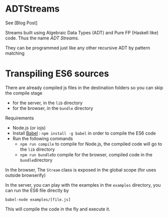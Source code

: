 # ADTStreams

See [Blog Post]

Streams built using Algebraic Data Types (ADT) and Pure FP (Haskell like) code. Thus the name *ADT Streams*.

They can be programmed just like any other recursive ADT by pattern matching

# Transpiling ES6 sources

There are already compiled js files in the destination folders so you can skip the compile stage

- for the server, in the `lib` directory
- for the browser, in the `bundle` directory


Requirements

- Node.js (or iojs)
- Install [Babel][1] : `npm install -g babel` in order to compile the ES6 code
- Run the following commands
    - `npm run compile` to compile for Node.js, the compiled code will go to the `lib` directory
    - `npm run bundle`to compile for the browser, compiled code in the `bundle`directory

In the browser, The `Stream` class is exposed in the global scope (for uses outside browserify)

In the server, you can play with the examples in the `examples` directory, you can run the ES6 file directly by

`babel-node examples/[file.js]`

This will compile the code in the fly and execute it.



[1]: https://babeljs.io/docs/usage/cli/